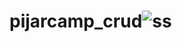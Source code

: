 # pijarcamp_crud![ss](https://user-images.githubusercontent.com/59309653/183909218-98c054a2-4dd4-48f4-9304-5079920b32c5.png)
